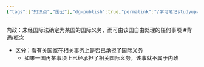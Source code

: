 ```yaml
---
{"tags":["知识点","国公"],"dg-publish":true,"permalink":"/学习笔记studyup/国际公法/内政/","dgPassFrontmatter":true,"created":"2024-11-04T19:34:39.270+08:00","updated":"2024-11-04T19:34:48.684+08:00"}
---
```


内政：未经国际法确定为某国的国际义务，而可由该国自由处理的任何事项 #背诵/概念 
- 区分：看有关国家在相关事务上是否已承担了国际义务
	- 如果一国再某事项上已经承担了相关国际义务，该事就不属于内政